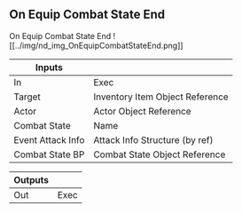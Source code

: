 ## On Equip Combat State End
On Equip Combat State End
![[../img/nd_img_OnEquipCombatStateEnd.png]]

|Inputs||
|--|--|
| In | Exec |
| Target | Inventory Item Object Reference |
| Actor | Actor Object Reference |
| Combat State | Name |
| Event Attack Info | Attack Info Structure (by ref) |
| Combat State BP | Combat State Object Reference |

|Outputs||
|--|--|
| Out | Exec |
